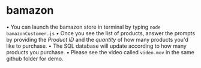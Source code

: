# bamazon

• You can launch the bamazon store in terminal by typing `node bamazonCustomer.js`
• Once you see the list of products, answer the prompts by providing the *Product ID* and the *quantity* of how many products you'd like to purchase.
• The SQL database will update according to how many products you purchase.
• Please see the video called `video.mov` in the same github folder for demo.